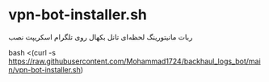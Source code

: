 # vpn-bot-installer.sh


ربات مانیتورینگ لحظه‌ای تانل بکهال روی تلگرام 
اسکریپت نصب 



bash <(curl -s https://raw.githubusercontent.com/Mohammad1724/backhaul_logs_bot/main/vpn-bot-installer.sh)
